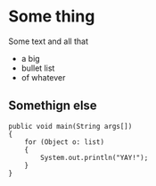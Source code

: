 # Some thing

Some text and all that

* a big
* bullet list
* of whatever

## Somethign else


    public void main(String args[])
    {
        for (Object o: list)
        {
            System.out.println("YAY!");
        }
    }
